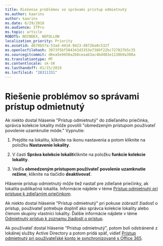 ```yaml
---
title: Riešenie problémov so správami prístup odmietnutý
ms.author: kaarins
author: kaarins
ms.date: 6/29/2018
ms.audience: ITPro
ms.topic: article
ROBOTS: NOINDEX, NOFOLLOW
localization_priority: Priority
ms.assetid: d678b57a-53ad-4414-9423-d8726a0c532f
ms.openlocfilehash: 3973f5bf584343d3353e7389f22bc727827b5c35
ms.sourcegitcommit: d6ea5e9458a2b8ceaab3ac4bd483e1130b9a398a
ms.translationtype: MT
ms.contentlocale: sk-SK
ms.lasthandoff: 01/15/2019
ms.locfileid: "28311331"
---
```

# <a name="troubleshoot-access-denied-messages"></a>Riešenie problémov so správami prístup odmietnutý

Ak niekto dostal hlásenie "Prístup odmietnutý" do zdieľaného priečinka, správca kolekcie lokality môže povolili "obmedzeným prístupom používateľ povolenie uzamknutie móde." Vypnutie: 
  
1. Prejdite na lokalitu, kliknite na ikonu nastavenia a potom kliknite na položku **Nastavenie lokality**.
    
2. V časti **Správa kolekcie lokalít**kliknite na položku **funkcie kolekcie lokality**.
    
3. Vedľa **obmedzeným prístupom používateľ povolenie uzamknutie režime**, kliknite na tlačidlo **deaktivovať**.
    
Hlásenie prístup odmietnutý môže tiež nastať pre zdieľané priečinky, ak lokalita publikačná lokalita. Informácie nájdete v téme [Prístup odmietnutý pri prístupe k zdieľaným priečinkom](https://go.microsoft.com/fwlink/?linkid=2004317).
  
Ak niekto dostal hlásenie "Prístup odmietnutý" pri pokuse zobraziť žiadosť o prístup, používateľ potrebuje doplniť ako správca kolekcie lokality alebo členom skupiny vlastníci lokality. Ďalšie informácie nájdete v téme [Odmietnutý prístup k zoznamu žiadostí o prístup](https://go.microsoft.com/fwlink/?linkid=2004220).
  
Ak používateľ dostal hlásenie "Prístup odmietnutý", potom boli odstránené z lokálnej služby Active Directory a potom pridá späť, vidieť [Prístup odmietnutý pri používateľské konto je synchronizované s Office 365](https://go.microsoft.com/fwlink/?linkid=2004318).
  

